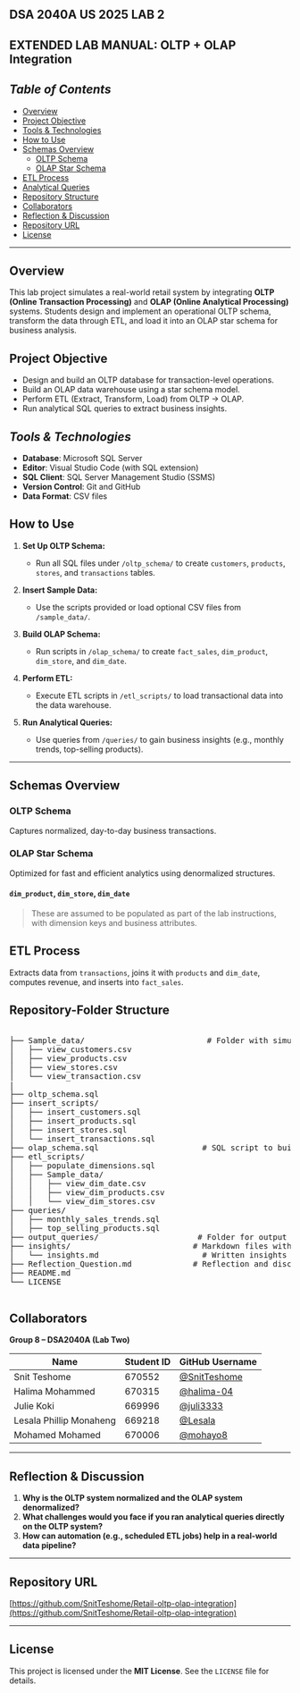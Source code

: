 ## DSA 2040A US 2025 LAB 2  
**EXTENDED LAB MANUAL: OLTP + OLAP Integration**
---

##  *Table of Contents*

- [Overview](#overview)  
- [Project Objective](#project-objective)  
- [Tools & Technologies](#tools--technologies)  
- [How to Use](#how-to-use)  
- [Schemas Overview](#schemas-overview)  
  - [OLTP Schema](#oltp-schema)  
  - [OLAP Star Schema](#olap-star-schema)  
- [ETL Process](#etl-process)  
- [Analytical Queries](#analytical-queries)  
- [Repository Structure](#repository-structure)  
- [Collaborators](#collaborators)  
- [Reflection & Discussion](#reflection--discussion)  
- [Repository URL](#repository-url)  
- [License](#license)  

---

##  Overview

This lab project simulates a real-world retail system by integrating **OLTP (Online Transaction Processing)** and **OLAP (Online Analytical Processing)** systems. Students design and implement an operational OLTP schema, transform the data through ETL, and load it into an OLAP star schema for business analysis.

##  Project Objective

- Design and build an OLTP database for transaction-level operations.
- Build an OLAP data warehouse using a star schema model.
- Perform ETL (Extract, Transform, Load) from OLTP → OLAP.
- Run analytical SQL queries to extract business insights.

## *Tools & Technologies*

- **Database**: Microsoft SQL Server  
- **Editor**: Visual Studio Code (with SQL extension)  
- **SQL Client**: SQL Server Management Studio (SSMS)  
- **Version Control**: Git and GitHub  
- **Data Format**: CSV files    

##  How to Use

1. **Set Up OLTP Schema:**
   - Run all SQL files under `/oltp_schema/` to create `customers`, `products`, `stores`, and `transactions` tables.

2. **Insert Sample Data:**
   - Use the scripts provided or load optional CSV files from `/sample_data/`.

3. **Build OLAP Schema:**
   - Run scripts in `/olap_schema/` to create `fact_sales`, `dim_product`, `dim_store`, and `dim_date`.

4. **Perform ETL:**
   - Execute ETL scripts in `/etl_scripts/` to load transactional data into the data warehouse.

5. **Run Analytical Queries:**
   - Use queries from `/queries/` to gain business insights (e.g., monthly trends, top-selling products).

---

##  Schemas Overview

### OLTP Schema

Captures normalized, day-to-day business transactions.

###  OLAP Star Schema

Optimized for fast and efficient analytics using denormalized structures.

#### `dim_product`, `dim_store`, `dim_date`
> These are assumed to be populated as part of the lab instructions, with dimension keys and business attributes.

##  ETL Process

Extracts data from `transactions`, joins it with `products` and `dim_date`, computes revenue, and inserts into `fact_sales`.

## Repository-Folder Structure
<pre> 
├── Sample_data/                          # Folder with simulated OLTP data
│   ├── view_customers.csv
│   ├── view_products.csv
│   ├── view_stores.csv
│   └── view_transaction.csv
|
├── oltp_schema.sql                     
├── insert_scripts/                   
│   ├── insert_customers.sql            
│   ├── insert_products.sql
│   ├── insert_stores.sql
│   └── insert_transactions.sql
├── olap_schema.sql                      # SQL script to build OLAP system
├── etl_scripts/                      
│   ├── populate_dimensions.sql         
│   ├── Sample_data/                     
│   │   ├── view_dim_date.csv
│   │   ├── view_dim_products.csv
│   │   └── view_dim_stores.csv
├── queries/                           
│   ├── monthly_sales_trends.sql        
│   ├── top_selling_products.sql        
├── output_queries/                     # Folder for output query results or exports
├── insights/                          # Markdown files with analysis or insights
│   └── insights.md                      # Written insights based on query results
├── Reflection_Question.md             # Reflection and discussion document
├── README.md                        
└── LICENSE                         
 </pre>

##  Collaborators

**Group 8 – DSA2040A (Lab Two)**  

| Name                        | Student ID | GitHub Username       |
|-----------------------------|------------|------------------------|
| Snit Teshome                | 670552     | [@SnitTeshome](https://github.com/SnitTeshome)  
| Halima Mohammed             | 670315     | [@halima-04](https://github.com/halima-04)  
| Julie Koki                  | 669996     | [@juli3333](https://github.com/juli3333)  
| Lesala Phillip Monaheng     | 669218     | [@Lesala](https://github.com/Lesala)  
| Mohamed Mohamed             | 670006     | [@mohayo8](https://github.com/mohayo8)  

---

##  Reflection & Discussion

1. **Why is the OLTP system normalized and the OLAP system denormalized?**  
2. **What challenges would you face if you ran analytical queries directly on the OLTP system?**  
3. **How can automation (e.g., scheduled ETL jobs) help in a real-world data pipeline?**  
---

##  Repository URL

[https://github.com/SnitTeshome/Retail-oltp-olap-integration](https://github.com/SnitTeshome/Retail-oltp-olap-integration)

---

##  License

This project is licensed under the **MIT License**. See the `LICENSE` file for details.